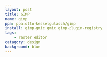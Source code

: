 ```yaml
---
layout: post
title: GIMP
name: gimp
ppa: ppa:otto-kesselgulasch/gimp
install: gimp-gmic gmic gimp-plugin-registry
tags:
    - raster editor
catagory: design
background: blue
---
```


